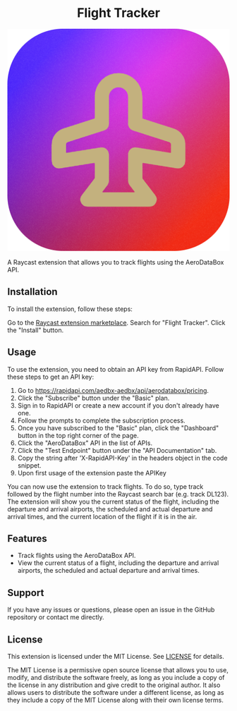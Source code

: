 <div align="center">
<h1>Flight Tracker</h1>

![Flight tracker Icon](/assets/icon.png "This was generated by AI")

</div>
A Raycast extension that allows you to track flights using the AeroDataBox API.

## Installation

To install the extension, follow these steps:

Go to the [Raycast extension marketplace](https://raycast.com/extensions).
Search for "Flight Tracker".
Click the "Install" button.

## Usage

To use the extension, you need to obtain an API key from RapidAPI. Follow these steps to get an API key:

1. Go to https://rapidapi.com/aedbx-aedbx/api/aerodatabox/pricing.
2. Click the "Subscribe" button under the "Basic" plan.
3. Sign in to RapidAPI or create a new account if you don't already have one.
4. Follow the prompts to complete the subscription process.
5. Once you have subscribed to the "Basic" plan, click the "Dashboard" button in the top right corner of the page.
6. Click the "AeroDataBox" API in the list of APIs.
7. Click the "Test Endpoint" button under the "API Documentation" tab.
8. Copy the string after 'X-RapidAPI-Key' in the headers object in the code snippet.
9. Upon first usage of the extension paste the APIKey

You can now use the extension to track flights. To do so, type track followed by the flight number into the Raycast search bar (e.g. track DL123). The extension will show you the current status of the flight, including the departure and arrival airports, the scheduled and actual departure and arrival times, and the current location of the flight if it is in the air.

## Features

- Track flights using the AeroDataBox API.
- View the current status of a flight, including the departure and arrival airports, the scheduled and actual departure and arrival times.

## Support

If you have any issues or questions, please open an issue in the GitHub repository or contact me directly.

## License

This extension is licensed under the MIT License. See [LICENSE](https://chat.openai.com/LICENSE) for details.

The MIT License is a permissive open source license that allows you to use, modify, and distribute the software freely, as long as you include a copy of the license in any distribution and give credit to the original author. It also allows users to distribute the software under a different license, as long as they include a copy of the MIT License along with their own license terms.
